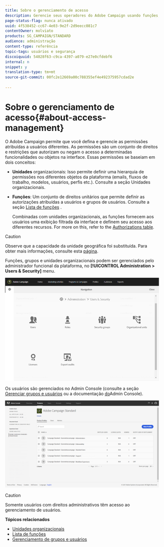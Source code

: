 ```yaml
---
title: Sobre o gerenciamento de acesso
description: Gerencie seus operadores do Adobe Campaign usando funções, grupos e unidades organizacionais.
page-status-flag: nunca ativado
uuid: 4f538452-cc67-4e03-9e2f-2d9eecc081c7
contentOwner: molviato
products: SG_CAMPAIGN/STANDARD
audience: administração
content-type: referência
topic-tags: usuários e segurança
discoiquuid: 54028f63-c9ca-4397-a079-e27e0cfdebf6
internal: n
snippet: y
translation-type: tm+mt
source-git-commit: 00fc2e12669a00c788355ef4e492375957cdad2e

---
```



# Sobre o gerenciamento de acesso{#about-access-management}

O Adobe Campaign permite que você defina e gerencie as permissões atribuídas a usuários diferentes. As permissões são um conjunto de direitos e restrições que autorizam ou negam o acesso a determinadas funcionalidades ou objetos na interface. Essas permissões se baseiam em dois conceitos:

* **Unidades** organizacionais: Isso permite definir uma hierarquia de permissões nos diferentes objetos da plataforma (emails, fluxos de trabalho, modelos, usuários, perfis etc.). Consulte a seção Unidades [](../../administration/using/organizational-units.md) organizacionais.
* **Funções**: Um conjunto de direitos unitários que permite definir as autorizações atribuídas a usuários e grupos de usuários. Consulte a seção [Lista de funções](../../administration/using/list-of-roles.md) .

   Combinadas com unidades organizacionais, as funções fornecem aos usuários uma exibição filtrada da interface e definem seu acesso aos diferentes recursos. For more on this, refer to the [Authorizations table](https://docs.campaign.adobe.com/doc/standard/en/Technotes/AdobeCampaign-ACSRights.pdf).

>[!CAUTION]
>
>Observe que a capacidade da unidade geográfica foi substituída. Para obter mais informações, consulte esta [página](https://helpx.adobe.com/campaign/kb/acs-deprecated-and-removed-features.html).

Funções, grupos e unidades organizacionais podem ser gerenciados pelo administrador funcional da plataforma, no **[!UICONTROL Administration > Users & Security]** menu.

![](assets/user_management_1.png)

Os usuários são gerenciados no Admin Console (consulte a seção [Gerenciar grupos e usuários](../../administration/using/managing-groups-and-users.md) ou a documentação [do](https://helpx.adobe.com/enterprise/managing/user-guide.html)Admin Console).

![](assets/user_management_6.png)

>[!CAUTION]
>
>Somente usuários com direitos administrativos têm acesso ao gerenciamento de usuários.

**Tópicos relacionados**

* [Unidades organizacionais](../../administration/using/organizational-units.md)
* [Lista de funções](../../administration/using/list-of-roles.md)
* [Gerenciamento de grupos e usuários](../../administration/using/managing-groups-and-users.md)


